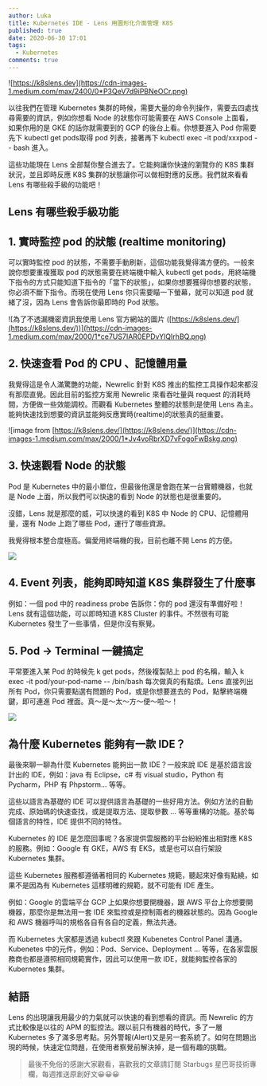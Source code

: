 ```yaml
---
author: Luka
title: Kubernetes IDE - Lens 用圖形化介面管理 K8S
published: true
date: 2020-06-30 17:01
tags:
  - Kubernetes
comments: true
---
```


![https://k8slens.dev](https://cdn-images-1.medium.com/max/2400/0*P3QeV7d9iPBNeOCr.png)

以往我們在管理 Kubernetes 集群的時候，需要大量的命令列操作，需要去四處找尋需要的資訊，例如你想看 Node 的狀態你可能需要在 AWS Console 上面看，如果你用的是 GKE 的話你就需要到的 GCP 的後台上看。你想要進入 Pod 你需要先下 kubectl get pods取得 pod 列表，接著再下 kubectl exec -it pod/xxxpod -- bash 進入。

這些功能現在 Lens 全部幫你整合進去了。它能夠讓你快速的瀏覽你的 K8S 集群狀況，並且即時反應 K8S 集群的狀態讓你可以做相對應的反應。我們就來看看 Lens 有哪些殺手級的功能吧！

## Lens 有哪些殺手級功能

## 1. 實時監控 pod 的狀態 (realtime monitoring)

可以實時監控 pod 的狀態，不需要手動刷新，這個功能我覺得滿方便的。一般來說你想要重複獲取 pod 的狀態需要在終端機中輸入 kubectl get pods，用終端機下指令的方式只能知道下指令的「當下的狀態」，如果你想要獲得你想要的狀態，你必須不斷下指令。而現在使用 Lens 你只需要瞄一下螢幕，就可以知道 pod 就緒了沒，因為 Lens 會告訴你最即時的 Pod 狀態。

![為了不透漏機密資訊我使用 Lens 官方網站的圖片 ([https://k8slens.dev/](https://k8slens.dev/))](https://cdn-images-1.medium.com/max/2000/1*ce7US7IAR0EPDvYlQIrhBQ.png)

## 2. 快速查看 Pod 的 CPU 、記憶體用量

我覺得這是令人滿驚艷的功能，Newrelic 針對 K8S 推出的監控工具操作起來都沒有那麼直覺。因此目前的監控方案用 Newrelic 來看吞吐量與 request 的消耗時間，方便做一些效能調校。而觀看 Kubernetes 整體的狀態則是使用 Lens 為主。能夠快速找到想要的資訊並能夠反應實時(realtime)的狀態真的挺重要。

![image from [https://k8slens.dev/](https://k8slens.dev/)](https://cdn-images-1.medium.com/max/2000/1*Jv4voRbrXD7vFogoFwBskg.png)

## 3. 快速觀看 Node 的狀態

Pod 是 Kubernetes 中的最小單位，但最後他還是會跑在某一台實體機器，也就是 Node 上面，所以我們可以快速的看到 Node 的狀態也是很重要的。

沒錯，Lens 就是那麼的威，可以快速的看到 K8S 中 Node 的 CPU、記憶體用量，還有 Node 上跑了哪些 Pod，運行了哪些資源。

我覺得根本整合度極高。偏愛用終端機的我，目前也離不開 Lens 的方便。

![](https://cdn-images-1.medium.com/max/3340/1*XGv9gmMz73ZKZjw_bEb_ww.png)

## 4. Event 列表，能夠即時知道 K8S 集群發生了什麼事

例如：一個 pod 中的 readiness probe 告訴你：你的 pod 還沒有準備好啦！Lens 就有這個功能，可以即時知道 K8S Cluster 的事件。不然很有可能 Kubernetes 發生了一些事情，但是你沒有察覺。

## 5. Pod -> Terminal 一鍵搞定

平常要進入某 Pod 的時候先 k get pods，然後複製貼上 pod 的名稱，輸入 k exec -it pod/your-pod-name -- /bin/bash 每次做真的有點煩。Lens 直接列出所有 Pod，你只需要點選有問題的 Pod，或是你想要進去的 Pod，點擊終端機鍵，即可連進 Pod 裡面。真～是～太～方～便～啦～！

![](https://cdn-images-1.medium.com/max/2790/1*yGkNYU4kdqJ85C7u-Aq0Og.png)

## 為什麼 Kubernetes 能夠有一款 IDE？

最後來聊一聊為什麼 Kubernetes 能夠出一款 IDE？一般來說 IDE 是基於語言設計出的 IDE，例如：java 有 Eclipse，c# 有 visual studio，Python 有 Pycharm，PHP 有 Phpstorm… 等等。

這些以語言為基礎的 IDE 可以提供語言為基礎的一些好用方法。例如方法的自動完成、原始碼的快速查找，或是提取方法、提取參數 … 等等重構的功能。基於每個語言的特性，IDE 提供不同的特性。

Kubernetes 的 IDE 是怎麼回事呢？各家提供雲服務的平台紛紛推出相對應 K8S 的服務。例如：Google 有 GKE，AWS 有 EKS，或是也可以自行架設 Kubernetes 集群。

這些 Kubernetes 服務都遵循著相同的 Kubernetes 規範，聽起來好像有點繞，如果不是因為有 Kubernetes 這樣明確的規範，就不可能有 IDE 產生。

例如：Google 的雲端平台 GCP 上如果你想要開機器，跟 AWS 平台上你想要開機器，那麼你是無法用一套 IDE 來監控或是控制兩者的機器狀態的。因為 Google 和 AWS 機器呼叫的規格各自有各自的定義，無法共通。

而 Kubernetes 大家都是透過 kubectl 來跟 Kubenetes Control Panel 溝通。Kubenetes 中的元件，例如：Pod、Service、Deployment … 等等，在各家雲服務商也都是遵照相同規範實作，因此可以使用一款 IDE，就能夠監控各家的 Kubernetes 集群。

## **結語**

Lens 的出現讓我用最少的力氣就可以快速的看到想看的資訊。而 Newrelic 的方式比較像是以往的 APM 的監控法。跟以前只有機器的時代，多了一層 Kubernetes 多了滿多思考點。另外警報(Alert)又是另一套系統了。如何在問題出現的時候，快速定位問題，在使用者察覺前解決掉，是一個有趣的挑戰。
>  最後不免俗的感謝大家觀看，喜歡我的文章請訂閱 Starbugs 星巴哥技術專欄，每週推送原創好文😀😀😀

